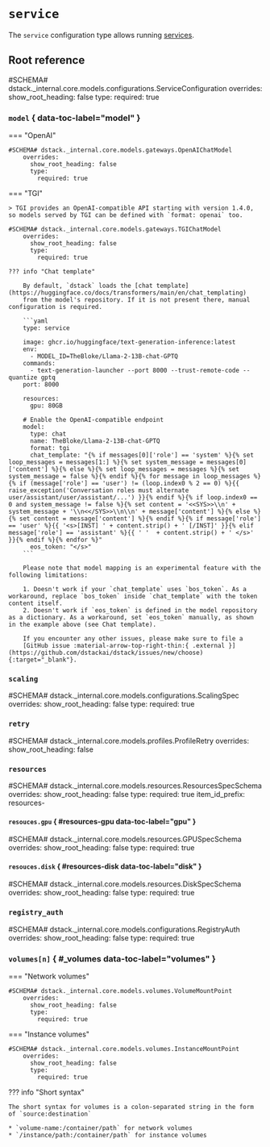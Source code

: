 # `service`

The `service` configuration type allows running [services](../../concepts/services.md).

## Root reference

#SCHEMA# dstack._internal.core.models.configurations.ServiceConfiguration
    overrides:
      show_root_heading: false
      type:
        required: true

### `model` { data-toc-label="model" }

=== "OpenAI"

    #SCHEMA# dstack._internal.core.models.gateways.OpenAIChatModel
        overrides:
          show_root_heading: false
          type:
            required: true

=== "TGI"

    > TGI provides an OpenAI-compatible API starting with version 1.4.0,
    so models served by TGI can be defined with `format: openai` too.
    
    #SCHEMA# dstack._internal.core.models.gateways.TGIChatModel
        overrides:
          show_root_heading: false
          type:
            required: true

    ??? info "Chat template"
    
        By default, `dstack` loads the [chat template](https://huggingface.co/docs/transformers/main/en/chat_templating)
        from the model's repository. If it is not present there, manual configuration is required.
    
        ```yaml
        type: service
    
        image: ghcr.io/huggingface/text-generation-inference:latest
        env:
          - MODEL_ID=TheBloke/Llama-2-13B-chat-GPTQ
        commands:
          - text-generation-launcher --port 8000 --trust-remote-code --quantize gptq
        port: 8000
    
        resources:
          gpu: 80GB
    
        # Enable the OpenAI-compatible endpoint
        model:
          type: chat
          name: TheBloke/Llama-2-13B-chat-GPTQ
          format: tgi
          chat_template: "{% if messages[0]['role'] == 'system' %}{% set loop_messages = messages[1:] %}{% set system_message = messages[0]['content'] %}{% else %}{% set loop_messages = messages %}{% set system_message = false %}{% endif %}{% for message in loop_messages %}{% if (message['role'] == 'user') != (loop.index0 % 2 == 0) %}{{ raise_exception('Conversation roles must alternate user/assistant/user/assistant/...') }}{% endif %}{% if loop.index0 == 0 and system_message != false %}{% set content = '<<SYS>>\\n' + system_message + '\\n<</SYS>>\\n\\n' + message['content'] %}{% else %}{% set content = message['content'] %}{% endif %}{% if message['role'] == 'user' %}{{ '<s>[INST] ' + content.strip() + ' [/INST]' }}{% elif message['role'] == 'assistant' %}{{ ' '  + content.strip() + ' </s>' }}{% endif %}{% endfor %}"
          eos_token: "</s>"
        ```
    
        Please note that model mapping is an experimental feature with the following limitations:
    
        1. Doesn't work if your `chat_template` uses `bos_token`. As a workaround, replace `bos_token` inside `chat_template` with the token content itself.
        2. Doesn't work if `eos_token` is defined in the model repository as a dictionary. As a workaround, set `eos_token` manually, as shown in the example above (see Chat template).
    
        If you encounter any other issues, please make sure to file a 
        [GitHub issue :material-arrow-top-right-thin:{ .external }](https://github.com/dstackai/dstack/issues/new/choose){:target="_blank"}.

### `scaling`

#SCHEMA# dstack._internal.core.models.configurations.ScalingSpec
    overrides:
      show_root_heading: false
      type:
        required: true

### `retry`

#SCHEMA# dstack._internal.core.models.profiles.ProfileRetry
    overrides:
      show_root_heading: false

### `resources`

#SCHEMA# dstack._internal.core.models.resources.ResourcesSpecSchema
    overrides:
      show_root_heading: false
      type:
        required: true
      item_id_prefix: resources-

#### `resouces.gpu` { #resources-gpu data-toc-label="gpu" }

#SCHEMA# dstack._internal.core.models.resources.GPUSpecSchema
    overrides:
      show_root_heading: false
      type:
        required: true

#### `resouces.disk` { #resources-disk data-toc-label="disk" }

#SCHEMA# dstack._internal.core.models.resources.DiskSpecSchema
    overrides:
      show_root_heading: false
      type:
        required: true

### `registry_auth`

#SCHEMA# dstack._internal.core.models.configurations.RegistryAuth
    overrides:
      show_root_heading: false
      type:
        required: true

### `volumes[n]` { #_volumes data-toc-label="volumes" }

=== "Network volumes"

    #SCHEMA# dstack._internal.core.models.volumes.VolumeMountPoint
        overrides:
          show_root_heading: false
          type:
            required: true

=== "Instance volumes"

    #SCHEMA# dstack._internal.core.models.volumes.InstanceMountPoint
        overrides:
          show_root_heading: false
          type:
            required: true

??? info "Short syntax"

    The short syntax for volumes is a colon-separated string in the form of `source:destination`

    * `volume-name:/container/path` for network volumes
    * `/instance/path:/container/path` for instance volumes
